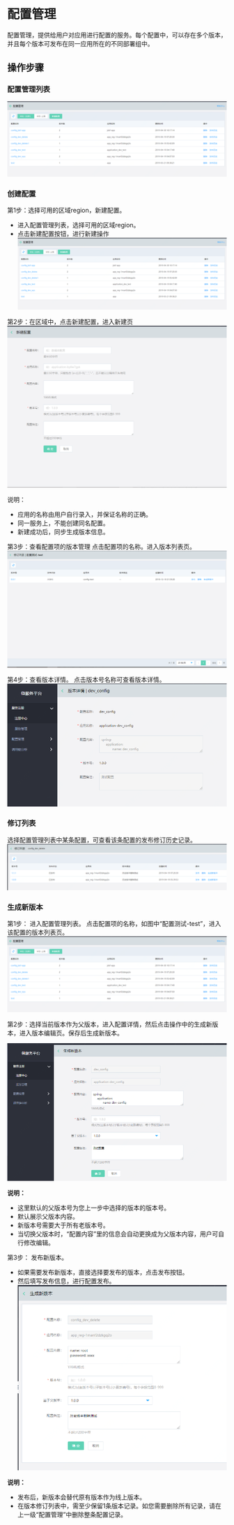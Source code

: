 # 配置管理
配置管理，提供给用户对应用进行配置的服务。每个配置中，可以存在多个版本，并且每个版本可发布在同一应用所在的不同部署组中。
 


## 操作步骤

### 配置管理列表

 ![](../../../../../image/Internet-Middleware/JD-Distributed-Service-Framework/config-list-new.png)

### 创建配置
第1步：选择可用的区域region，新建配置。
-	进入配置管理列表，选择可用的区域region。
-	点击新建配置按钮，进行新建操作
 ![](../../../../../image/Internet-Middleware/JD-Distributed-Service-Framework/config-list-new.png)
 
第2步：在区域中，点击新建配置，进入新建页
  ![](../../../../../image/Internet-Middleware/JD-Distributed-Service-Framework/config-create.png)
  
说明：
-	应用的名称由用户自行录入，并保证名称的正确。
-	同一服务上，不能创建同名配置。
-	新建成功后，同步生成版本信息。


第3步：查看配置项的版本管理
点击配置项的名称。进入版本列表页。
   ![](../../../../../image/Internet-Middleware/JD-Distributed-Service-Framework/config-vision.png)
   
   
第4步：查看版本详情。
点击版本号名称可查看版本详情。
   ![](../../../../../image/Internet-Middleware/JD-Distributed-Service-Framework/config-vision-detail-new.png)





### 修订列表
选择配置管理列表中某条配置，可查看该条配置的发布修订历史记录。
 ![](../../../../../image/Internet-Middleware/JD-Distributed-Service-Framework/config-vision-history-new.png)


### 生成新版本
第1步： 进入配置管理列表。
点击配置项的名称，如图中“配置测试-test”，进入该配置的版本列表页。
 ![](../../../../../image/Internet-Middleware/JD-Distributed-Service-Framework/config-list-new.png)
 
 
第2步：选择当前版本作为父版本，进入配置详情，然后点击操作中的生成新版本，进入版本编辑页。保存后生成新版本。
 

  ![](../../../../../image/Internet-Middleware/JD-Distributed-Service-Framework/config-vision-add-new.png)
  
**说明：**
- 这里默认的父版本号为您上一步中选择的版本的版本号。
- 默认展示父版本内容。
- 新版本号需要大于所有老版本号。
- 	当切换父版本时，“配置内容”里的信息会自动更换成为父版本内容，用户可自行修改编辑。

第3步： 发布新版本。
- 如果需要发布新版本，直接选择要发布的版本，点击发布按钮。
- 然后填写发布信息，进行配置发布。
  ![](../../../../../image/Internet-Middleware/JD-Distributed-Service-Framework/config-vision-publish-new.png)
  
  
  
**说明：**
- 发布后，新版本会替代原有版本作为线上版本。
- 在版本修订列表中，需至少保留1条版本记录。如您需要删除所有记录，请在上一级“配置管理”中删除整条配置记录。


